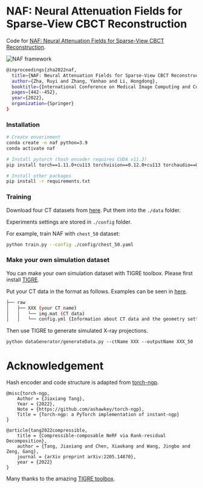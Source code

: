 # NAF: Neural Attenuation Fields for Sparse-View CBCT Reconstruction

Code for [NAF: Neural Attenuation Fields for Sparse-View CBCT Reconstruction](https://arxiv.org/abs/2209.14540).

![NAF framework](framework.png)

```sh
@inproceedings{zha2022naf,
  title={NAF: Neural Attenuation Fields for Sparse-View CBCT Reconstruction},
  author={Zha, Ruyi and Zhang, Yanhao and Li, Hongdong},
  booktitle={International Conference on Medical Image Computing and Computer-Assisted Intervention},
  pages={442--452},
  year={2022},
  organization={Springer}
}
```

### Installation

``` sh
# Create envorinment
conda create -n naf python=3.9
conda activate naf

# Install pytorch (hash encoder requires CUDA v11.3)
pip install torch==1.11.0+cu113 torchvision==0.12.0+cu113 torchaudio==0.11.0 --extra-index-url https://download.pytorch.org/whl/cu113

# Install other packages
pip install -r requirements.txt
```

### Training

Download four CT datasets from [here](https://drive.google.com/drive/folders/1BJYR4a4iHpfFFOAdbEe5O_7Itt1nukJd?usp=sharing). Put them into the `./data` folder.

Experiments settings are stored in `./config` folder.

For example, train NAF with `chest_50` dataset:

``` sh
python train.py --config ./config/chest_50.yaml
```

### Make your own simulation dataset

You can make your own simulation dataset with TIGRE toolbox. Please first install [TIGRE](https://github.com/CERN/TIGRE).

Put your CT data in the format as follows. Examples can be seen in [here](https://drive.google.com/drive/folders/1BJYR4a4iHpfFFOAdbEe5O_7Itt1nukJd?usp=sharing).

```sh
├── raw                                                                                                       
│   ├── XXX (your CT name)
│   │   └── img.mat (CT data)
│   │   └── config.yml (Information about CT data and the geometry setting of CT scanner)
```

Then use TIGRE to generate simulated X-ray projections.

```
python dataGenerator/generateData.py --ctName XXX --outputName XXX_50
```

# Acknowledgement

Hash encoder and code structure is adapted from [torch-ngp](https://github.com/ashawkey/torch-ngp.git).

```
@misc{torch-ngp,
    Author = {Jiaxiang Tang},
    Year = {2022},
    Note = {https://github.com/ashawkey/torch-ngp},
    Title = {Torch-ngp: a PyTorch implementation of instant-ngp}
}

@article{tang2022compressible,
    title = {Compressible-composable NeRF via Rank-residual Decomposition},
    author = {Tang, Jiaxiang and Chen, Xiaokang and Wang, Jingbo and Zeng, Gang},
    journal = {arXiv preprint arXiv:2205.14870},
    year = {2022}
}
```

Many thanks to the amazing [TIGRE toolbox](https://github.com/CERN/TIGRE.git).
